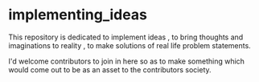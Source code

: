 # implementing_ideas
This repository is dedicated to implement ideas , to bring thoughts and imaginations to reality , to make solutions of real life problem statements.

I'd welcome contributors to join in here so as to make something which would come out to be as an asset to the contributors society.
